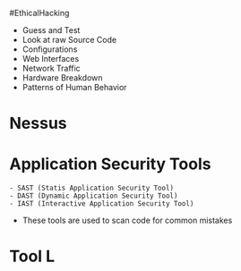 #EthicalHacking
- Guess and Test
- Look at raw Source Code
- Configurations
- Web Interfaces
- Network Traffic
- Hardware Breakdown
- Patterns of Human Behavior

# Nessus

# Application Security Tools
	- SAST (Statis Application Security Tool)
	- DAST (Dynamic Application Security Tool)
	- IAST (Interactive Application Security Tool)
- These tools are used to scan code for common mistakes 

# Tool L